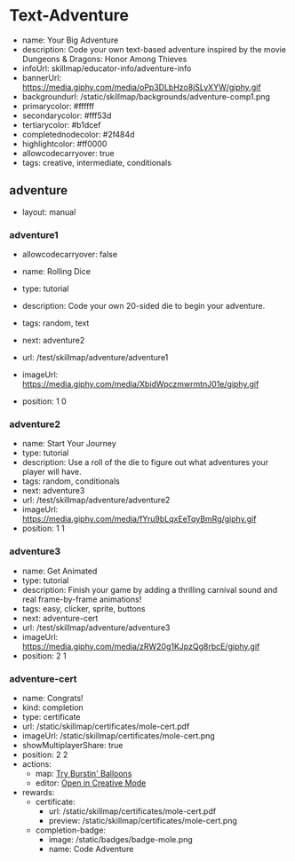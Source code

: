 # Text-Adventure
* name: Your Big Adventure
* description: Code your own text-based adventure inspired by the movie Dungeons & Dragons: Honor Among Thieves
* infoUrl: skillmap/educator-info/adventure-info
* bannerUrl: https://media.giphy.com/media/oPp3DLbHzo8jSLyXYW/giphy.gif
* backgroundurl: /static/skillmap/backgrounds/adventure-comp1.png
* primarycolor: #ffffff
* secondarycolor: #fff53d
* tertiarycolor: #b1dcef
* completednodecolor: #2f484d
* highlightcolor: #ff0000
* allowcodecarryover: true
* tags: creative, intermediate, conditionals


## adventure
* layout: manual


### adventure1
* allowcodecarryover: false

* name: Rolling Dice
* type: tutorial
* description: Code your own 20-sided die to begin your adventure.
* tags: random, text
* next: adventure2
* url: /test/skillmap/adventure/adventure1
* imageUrl: https://media.giphy.com/media/XbidWpczmwrmtnJ01e/giphy.gif
* position: 1 0



### adventure2
* name: Start Your Journey
* type: tutorial
* description: Use a roll of the die to figure out what adventures your player will have.
* tags: random, conditionals
* next: adventure3
* url: /test/skillmap/adventure/adventure2
* imageUrl: https://media.giphy.com/media/fYru9bLqxEeTqyBmRg/giphy.gif
* position: 1 1


### adventure3
* name: Get Animated
* type: tutorial
* description: Finish your game by adding a thrilling carnival sound and real frame-by-frame animations!
* tags: easy, clicker, sprite, buttons
* next: adventure-cert
* url: /test/skillmap/adventure/adventure3
* imageUrl: https://media.giphy.com/media/zRW20g1KJpzQg8rbcE/giphy.gif
* position: 2 1




### adventure-cert
* name: Congrats!
* kind: completion
* type: certificate
* url: /static/skillmap/certificates/mole-cert.pdf
* imageUrl: /static/skillmap/certificates/mole-cert.png
* showMultiplayerShare: true
* position: 2 2
* actions:
    * map: [Try Burstin' Balloons](/skillmap/balloon)
    * editor: [Open in Creative Mode](/)
* rewards:
    * certificate:
        * url: /static/skillmap/certificates/mole-cert.pdf
        * preview: /static/skillmap/certificates/mole-cert.png
    * completion-badge:
        * image: /static/badges/badge-mole.png
        * name: Code Adventure
